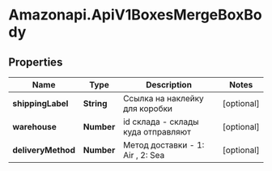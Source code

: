 # Amazonapi.ApiV1BoxesMergeBoxBody

## Properties

Name | Type | Description | Notes
------------ | ------------- | ------------- | -------------
**shippingLabel** | **String** | Ссылка на наклейку для коробки | [optional] 
**warehouse** | **Number** | id склада - склады куда отправляют  | [optional] 
**deliveryMethod** | **Number** | Метод доставки - 1: Air , 2: Sea | [optional] 


